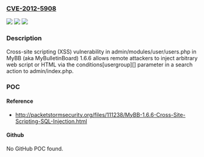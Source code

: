 ### [CVE-2012-5908](https://cve.mitre.org/cgi-bin/cvename.cgi?name=CVE-2012-5908)
![](https://img.shields.io/static/v1?label=Product&message=n%2Fa&color=blue)
![](https://img.shields.io/static/v1?label=Version&message=n%2Fa&color=blue)
![](https://img.shields.io/static/v1?label=Vulnerability&message=n%2Fa&color=brighgreen)

### Description

Cross-site scripting (XSS) vulnerability in admin/modules/user/users.php in MyBB (aka MyBulletinBoard) 1.6.6 allows remote attackers to inject arbitrary web script or HTML via the conditions[usergroup][] parameter in a search action to admin/index.php.

### POC

#### Reference
- http://packetstormsecurity.org/files/111238/MyBB-1.6.6-Cross-Site-Scripting-SQL-Injection.html

#### Github
No GitHub POC found.


